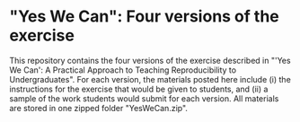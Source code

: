 # "Yes We Can": Four versions of the exercise

This repository contains the four versions of the exercise described in "'Yes We Can': A Practical Approach to Teaching Reproducibility to Undergraduates".
For each version, the materials posted here include (i) the instructions for the exercise that would be given to students, and (ii) a sample of the work students would submit for each version.
All materials are stored in one zipped folder "YesWeCan.zip".
